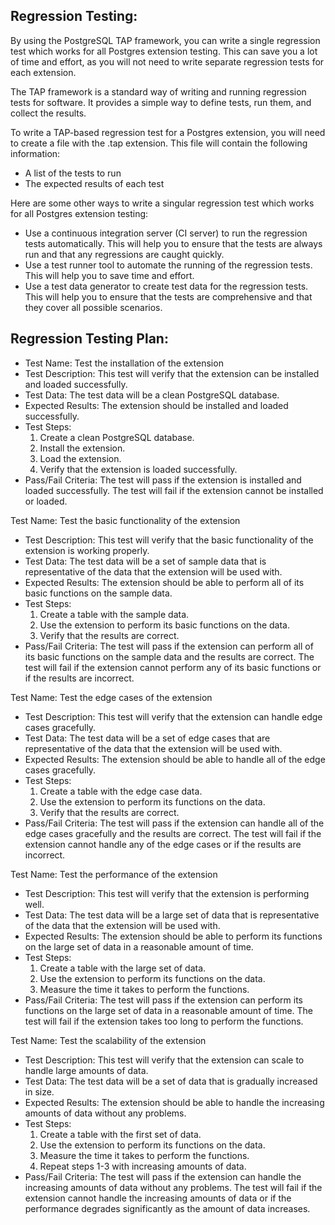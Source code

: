 ## Regression Testing: 

By using the PostgreSQL TAP framework, you can write a single regression test which works for all Postgres extension testing. This can save you a lot of time and effort, as you will not need to write separate regression tests for each extension.

The TAP framework is a standard way of writing and running regression tests for software. It provides a simple way to define tests, run them, and collect the results.

To write a TAP-based regression test for a Postgres extension, you will need to create a file with the .tap extension. This file will contain the following information:

-   A list of the tests to run
-   The expected results of each test

Here are some other ways to write a singular regression test which works for all Postgres extension testing:

-   Use a continuous integration server (CI server) to run the regression tests automatically. This will help you to ensure that the tests are always run and that any regressions are caught quickly.
-   Use a test runner tool to automate the running of the regression tests. This will help you to save time and effort.
-   Use a test data generator to create test data for the regression tests. This will help you to ensure that the tests are comprehensive and that they cover all possible scenarios.

## Regression Testing Plan:

-   Test Name: Test the installation of the extension
-   Test Description: This test will verify that the extension can be installed and loaded successfully.
-   Test Data: The test data will be a clean PostgreSQL database.
-   Expected Results: The extension should be installed and loaded successfully.
-   Test Steps:
    1.  Create a clean PostgreSQL database.
    2.  Install the extension.
    3.  Load the extension.
    4.  Verify that the extension is loaded successfully.
-   Pass/Fail Criteria: The test will pass if the extension is installed and loaded successfully. The test will fail if the extension cannot be installed or loaded.

Test Name: Test the basic functionality of the extension

-   Test Description: This test will verify that the basic functionality of the extension is working properly.
-   Test Data: The test data will be a set of sample data that is representative of the data that the extension will be used with.
-   Expected Results: The extension should be able to perform all of its basic functions on the sample data.
-   Test Steps:
    1.  Create a table with the sample data.
    2.  Use the extension to perform its basic functions on the data.
    3.  Verify that the results are correct.
-   Pass/Fail Criteria: The test will pass if the extension can perform all of its basic functions on the sample data and the results are correct. The test will fail if the extension cannot perform any of its basic functions or if the results are incorrect.

Test Name: Test the edge cases of the extension

-   Test Description: This test will verify that the extension can handle edge cases gracefully.
-   Test Data: The test data will be a set of edge cases that are representative of the data that the extension will be used with.
-   Expected Results: The extension should be able to handle all of the edge cases gracefully.
-   Test Steps:
    1.  Create a table with the edge case data.
    2.  Use the extension to perform its functions on the data.
    3.  Verify that the results are correct.
-   Pass/Fail Criteria: The test will pass if the extension can handle all of the edge cases gracefully and the results are correct. The test will fail if the extension cannot handle any of the edge cases or if the results are incorrect.

Test Name: Test the performance of the extension

-   Test Description: This test will verify that the extension is performing well.
-   Test Data: The test data will be a large set of data that is representative of the data that the extension will be used with.
-   Expected Results: The extension should be able to perform its functions on the large set of data in a reasonable amount of time.
-   Test Steps:
    1.  Create a table with the large set of data.
    2.  Use the extension to perform its functions on the data.
    3.  Measure the time it takes to perform the functions.
-   Pass/Fail Criteria: The test will pass if the extension can perform its functions on the large set of data in a reasonable amount of time. The test will fail if the extension takes too long to perform the functions.

Test Name: Test the scalability of the extension

-   Test Description: This test will verify that the extension can scale to handle large amounts of data.
-   Test Data: The test data will be a set of data that is gradually increased in size.
-   Expected Results: The extension should be able to handle the increasing amounts of data without any problems.
-   Test Steps:
    1.  Create a table with the first set of data.
    2.  Use the extension to perform its functions on the data.
    3.  Measure the time it takes to perform the functions.
    4.  Repeat steps 1-3 with increasing amounts of data.
-   Pass/Fail Criteria: The test will pass if the extension can handle the increasing amounts of data without any problems. The test will fail if the extension cannot handle the increasing amounts of data or if the performance degrades significantly as the amount of data increases.
